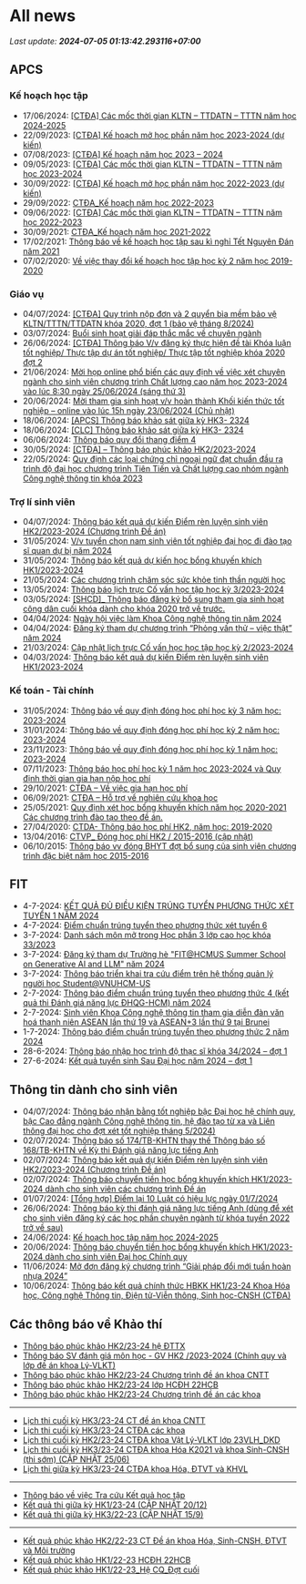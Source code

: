 # All news
_Last update: **2024-07-05 01:13:42.293116+07:00**_
## APCS
### Kế hoạch học tập
 - 17/06/2024: [[CTĐA] Các mốc thời gian KLTN – TTDATN – TTTN năm học 2024-2025](https://www.ctda.hcmus.edu.vn/vi/2024/06/ctda-cac-moc-thoi-gian-kltn-ttdatn-tttn-nam-hoc-2024-2025/)
 - 22/09/2023: [[CTĐA] Kế hoạch mở học phần năm học 2023-2024 (dự kiến)](https://www.ctda.hcmus.edu.vn/vi/2023/09/ctda-ke-hoach-mo-hoc-phan-nam-hoc-2023-2024-du-kien/)
 - 07/08/2023: [[CTĐA] Kế hoạch năm học 2023 – 2024](https://www.ctda.hcmus.edu.vn/vi/2023/08/ctda-ke-hoach-nam-hoc-2023-2024/)
 - 09/05/2023: [[CTĐA] Các mốc thời gian KLTN – TTDATN – TTTN năm học 2023-2024](https://www.ctda.hcmus.edu.vn/vi/2023/05/ctda-cac-moc-thoi-gian-kltn-ttdatn-tttn-nam-hoc-2023-2024/)
 - 30/09/2022: [[CTĐA] Kế hoạch mở học phần năm học 2022-2023 (dự kiến)](https://www.ctda.hcmus.edu.vn/vi/2022/09/ctda-ke-hoach-mo-hoc-phan-nam-hoc-2022-2023-du-kien/)
 - 29/09/2022: [CTĐA_Kế hoạch năm học 2022-2023](https://www.ctda.hcmus.edu.vn/vi/2022/09/ctda_ke-hoach-nam-hoc-2022-2023/)
 - 09/06/2022: [[CTĐA] Các mốc thời gian KLTN – TTDATN – TTTN năm học 2022-2023](https://www.ctda.hcmus.edu.vn/vi/2022/06/ctda-cac-moc-thoi-gian-kltn-ttdatn-tttn-nam-hoc-2022-2023/)
 - 30/09/2021: [CTĐA_Kế hoạch năm học 2021-2022](https://www.ctda.hcmus.edu.vn/vi/2021/09/ctda_ke-hoach-nam-hoc-2021-2022-2/)
 - 17/02/2021: [Thông báo về kế hoạch học tập sau kì nghỉ Tết Nguyên Đán năm 2021](https://www.ctda.hcmus.edu.vn/vi/2021/02/thong-bao-ve-ke-hoach-hoc-tap-sau-ki-nghi-tet-nguyen-dan-nam-2021/)
 - 07/02/2020: [Về việc thay đổi kế hoạch học tập học kỳ 2 năm học 2019-2020](https://www.ctda.hcmus.edu.vn/vi/2020/02/ve-viec-thay-doi-ke-hoach-hoc-tap-hoc-ky-2-nam-hoc-2019-2020/)

### Giáo vụ
 - 04/07/2024: [[CTĐA] Quy trình nộp đơn và 2 quyển bìa mềm bảo vệ KLTN/TTTN/TTDATN khóa 2020, đợt 1 (bảo vệ tháng 8/2024)](https://www.ctda.hcmus.edu.vn/vi/2024/07/ctda-quy-trinh-nop-don-va-2-quyen-bia-mem-bao-ve-kltn-tttn-ttdatn-khoa-2020-dot-1-bao-ve-thang-8-2024/)
 - 03/07/2024: [Buổi sinh hoạt giải đáp thắc mắc về chuyên ngành](https://www.ctda.hcmus.edu.vn/vi/2024/07/buoi-sinh-hoat-giai-dap-thac-mac-ve-chuyen-nganh/)
 - 26/06/2024: [[CTĐA] Thông báo V/v đăng ký thực hiện đề tài Khóa luận tốt nghiệp/ Thực tập dự án tốt nghiệp/ Thực tập tốt nghiệp khóa 2020 đợt 2](https://www.ctda.hcmus.edu.vn/vi/2024/06/ctda-thong-bao-v-v-dang-ky-thuc-hien-de-tai-khoa-luan-tot-nghiep-thuc-tap-du-an-tot-nghiep-thuc-tap-tot-nghiep-khoa-2020-dot-2/)
 - 21/06/2024: [Mời họp online phổ biến các quy định về việc xét chuyên ngành cho sinh viên chương trình Chất lượng cao năm học 2023-2024 vào lúc 8:30 ngày 25/06/2024 (sáng thứ 3)](https://www.ctda.hcmus.edu.vn/vi/2024/06/moi-hop-online-pho-bien-cac-quy-dinh-ve-viec-xet-chuyen-nganh-cho-sinh-vien-chuong-trinh-chat-luong-cao-nam-hoc-2023-2024-vao-luc-830-ngay-25-06-2024-sang-thu-3/)
 - 20/06/2024: [Mời tham gia sinh hoạt v/v hoàn thành Khối kiến thức tốt nghiệp – online vào lúc 15h ngày 23/06/2024 (Chủ nhật)](https://www.ctda.hcmus.edu.vn/vi/2024/06/moi-tham-gia-sinh-hoat-v-v-hoan-thanh-khoi-kien-thuc-tot-nghiep-online-vao-luc-15h-ngay-23-06-2024-chu-nhat/)
 - 18/06/2024: [[APCS] Thông báo khảo sát giữa kỳ HK3- 2324](https://www.ctda.hcmus.edu.vn/vi/2024/06/apcs-thong-bao-khao-sat-giua-ky-hk3-2324-2/)
 - 18/06/2024: [[CLC] Thông báo khảo sát giữa kỳ HK3- 2324](https://www.ctda.hcmus.edu.vn/vi/2024/06/apcs-thong-bao-khao-sat-giua-ky-hk3-2324/)
 - 06/06/2024: [Thông báo quy đổi thang điểm 4](https://www.ctda.hcmus.edu.vn/vi/2024/06/thong-bao-quy-doi-thang-diem-4/)
 - 30/05/2024: [[CTĐA] – Thông báo phúc khảo HK2/2023-2024](https://www.ctda.hcmus.edu.vn/vi/2024/05/ctda-thong-bao-phuc-khao-hk2-2023-2024/)
 - 22/05/2024: [Quy định các loại chứng chỉ ngoại ngữ đạt chuẩn đầu ra trình độ đại học chương trình Tiên Tiến và Chất lượng cao nhóm ngành Công nghệ thông tin khóa 2023](https://www.ctda.hcmus.edu.vn/vi/2024/05/quy-dinh-cac-loai-chung-chi-ngoai-ngu-dat-chuan-dau-ra-trinh-do-dai-hoc-chuong-trinh-tien-tien-va-chat-luong-cao-nhom-nganh-cong-nghe-thong-tin-khoa-2023/)

### Trợ lí sinh viên
 - 04/07/2024: [Thông báo kết quả dự kiến Điểm rèn luyện sinh viên HK2/2023-2024 (Chương trình Đề án)](https://www.ctda.hcmus.edu.vn/vi/2024/07/thong-bao-ket-qua-du-kien-diem-ren-luyen-sinh-vien-hk2-2023-2024-chuong-trinh-de-an/)
 - 31/05/2024: [V/v tuyển chọn nam sinh viên tốt nghiệp đại học đi đào tạo sĩ quan dự bị năm 2024](https://www.ctda.hcmus.edu.vn/vi/2024/05/v-v-tuyen-chon-nam-sinh-vien-tot-nghiep-dai-hoc-di-dao-tao-si-quan-du-bi-nam-2024/)
 - 31/05/2024: [Thông báo kết quả dự kiến học bổng khuyến khích HK1/2023-2024](https://www.ctda.hcmus.edu.vn/vi/2024/05/thong-bao-ket-qua-du-kien-hoc-bong-khuyen-khich-hk1-2023-2024/)
 - 21/05/2024: [Các chương trình chăm sóc sức khỏe tinh thần người học](https://www.ctda.hcmus.edu.vn/vi/2024/05/cac-chuong-trinh-cham-soc-suc-khoe-tinh-than-nguoi-hoc/)
 - 13/05/2024: [Thông báo lịch trực Cố vấn học tập học kỳ 3/2023-2024](https://www.ctda.hcmus.edu.vn/vi/2024/05/thong-bao-lich-truc-co-van-hoc-tap-hoc-ky-3-2023-2024/)
 - 03/05/2024: [[SHCD]_ Thông báo đăng ký bổ sung tham gia sinh hoạt công dân cuối khóa dành cho khóa 2020 trở về trước.](https://www.ctda.hcmus.edu.vn/vi/2024/05/shcd_-thong-bao-dang-ky-bo-sung-tham-gia-sinh-hoat-cong-dan-cuoi-khoa-danh-cho-khoa-2020-tro-ve-truoc/)
 - 04/04/2024: [Ngày hội việc làm Khoa Công nghệ thông tin năm 2024](https://www.ctda.hcmus.edu.vn/vi/2024/04/ngay-hoi-viec-lam-khoa-cong-nghe-thong-tin-nam-2024/)
 - 04/04/2024: [Đăng ký tham dự chương trình “Phỏng vấn thử – việc thật” năm 2024](https://www.ctda.hcmus.edu.vn/vi/2024/04/dang-ky-tham-du-chuong-trinh-phong-van-thu-viec-that-nam-2024/)
 - 21/03/2024: [Cập nhật lịch trực Cố vấn học học tập học kỳ 2/2023-2024](https://www.ctda.hcmus.edu.vn/vi/2024/03/cap-nhat-lich-truc-co-van-hoc-hoc-tap-hoc-ky-2-2023-2024/)
 - 04/03/2024: [Thông báo kết quả dự kiến Điểm rèn luyện sinh viên HK1/2023-2024](https://www.ctda.hcmus.edu.vn/vi/2024/03/thong-bao-ket-qua-du-kien-diem-ren-luyen-sinh-vien-hk1-2023-2024/)

### Kế toán - Tài chính
 - 31/05/2024: [Thông báo về quy định đóng học phí học kỳ 3 năm học: 2023-2024](https://www.ctda.hcmus.edu.vn/vi/2024/05/thong-bao-ve-quy-dinh-dong-hoc-phi-hoc-ky-3-nam-hoc-2023-2024/)
 - 31/01/2024: [Thông báo về quy định đóng học phí học kỳ 2 năm học: 2023-2024](https://www.ctda.hcmus.edu.vn/vi/2024/01/thong-bao-ve-quy-dinh-dong-hoc-phi-hoc-ky-2-nam-hoc-2023-2024/)
 - 23/11/2023: [Thông báo về quy định đóng học phí học kỳ 1 năm học: 2023-2024](https://www.ctda.hcmus.edu.vn/vi/2023/11/thong-bao-ve-quy-dinh-dong-hoc-phi-hoc-ky-1-nam-hoc-2023-2024/)
 - 07/11/2023: [Thông báo học phí học kỳ 1 năm học 2023-2024 và Quy định thời gian gia hạn nộp học phí](https://www.ctda.hcmus.edu.vn/vi/2023/11/thong-bao-hoc-phi-hoc-ky-1-nam-hoc-2023-2024-va-quy-dinh-thoi-gian-gia-han-nop-hoc-phi/)
 - 29/10/2021: [CTĐA – Về việc gia hạn học phí](https://www.ctda.hcmus.edu.vn/vi/2021/10/ctda-ve-viec-gia-han-hoc-phi/)
 - 06/09/2021: [CTĐA – Hỗ trợ về nghiên cứu khoa học](https://www.ctda.hcmus.edu.vn/vi/2021/09/ctda-ho-tro-ve-nghien-cuu-khoa-hoc/)
 - 25/05/2021: [Quy định xét học bổng khuyến khích năm học 2020-2021 Các chương trình đào tạo theo đề án.](https://www.ctda.hcmus.edu.vn/vi/2021/05/quy-dinh-xet-hoc-bong-khuyen-khich-nam-hoc-2020-2021-cac-chuong-trinh-dao-tao-theo-de-an/)
 - 27/04/2020: [CTDA- Thông báo học phí HK2, năm học: 2019-2020](https://www.ctda.hcmus.edu.vn/vi/2020/04/ctda-thong-bao-hoc-phi-hk2-nam-hoc-2019-2020/)
 - 13/04/2016: [CTVP_ Đóng học phí HK2 / 2015-2016 (cập nhật)](https://www.ctda.hcmus.edu.vn/vi/2016/04/ctvp_-dong-hoc-phi-hk2-2015-2016/)
 - 06/10/2015: [Thông báo vv đóng BHYT đợt bổ sung của sinh viên chương trình đặc biệt năm học 2015-2016](https://www.ctda.hcmus.edu.vn/vi/2015/10/thong-bao-vv-dong-bhyt-dot-bo-sung/)

## FIT
 - 4-7-2024: [KẾT QUẢ ĐỦ ĐIỀU KIỆN TRÚNG TUYỂN PHƯƠNG THỨC XÉT TUYỂN 1 NĂM 2024](https://www.fit.hcmus.edu.vn/vn/Default.aspx?tabid=292&newsid=16273)
 - 4-7-2024: [Điểm chuẩn trúng tuyển theo phương thức xét tuyển 6](https://www.fit.hcmus.edu.vn/vn/Default.aspx?tabid=292&newsid=16272)
 - 3-7-2024: [Danh sách môn mở trong Học phần 3 lớp cao học khóa 33/2023](https://www.fit.hcmus.edu.vn/vn/Default.aspx?tabid=292&newsid=16270)
 - 3-7-2024: [Đăng ký tham dự Trường hè "FIT@HCMUS Summer School on Generative AI and LLM" năm 2024](https://www.fit.hcmus.edu.vn/vn/Default.aspx?tabid=292&newsid=16269)
 - 3-7-2024: [Thông báo triển khai tra cứu điểm trên hệ thống quản lý người học Student@VNUHCM-US](https://www.fit.hcmus.edu.vn/vn/Default.aspx?tabid=292&newsid=16268)
 - 2-7-2024: [Thông báo điểm chuẩn trúng tuyển theo phương thức 4 (kết quả thi Đánh giá năng lực ĐHQG-HCM) năm 2024](https://www.fit.hcmus.edu.vn/vn/Default.aspx?tabid=292&newsid=16267)
 - 2-7-2024: [Sinh viên Khoa Công nghệ thông tin tham gia diễn đàn văn hoá thanh niên ASEAN lần thứ 19 và ASEAN+3 lần thứ 9 tại Brunei](https://www.fit.hcmus.edu.vn/vn/Default.aspx?tabid=292&newsid=16266)
 - 1-7-2024: [Thông báo điểm chuẩn trúng tuyển theo phương thức 2 năm 2024](https://www.fit.hcmus.edu.vn/vn/Default.aspx?tabid=292&newsid=16265)
 - 28-6-2024: [Thông báo nhập học trình độ thạc sĩ khóa 34/2024 – đợt 1](https://www.fit.hcmus.edu.vn/vn/Default.aspx?tabid=292&newsid=16263)
 - 27-6-2024: [Kết quả tuyển sinh Sau Đại học năm 2024 – đợt 1](https://www.fit.hcmus.edu.vn/vn/Default.aspx?tabid=292&newsid=16262)

## Thông tin dành cho sinh viên
- 04/07/2024: [Thông báo nhận bằng tốt nghiệp bậc Đại học hệ chính quy, bậc Cao đẳng ngành  Công nghệ thông tin, hệ đào tạo từ xa và Liên thông đại học cho đợt xét tốt nghiệp tháng 5/2024)](https://hcmus.edu.vn/thong-bao-nhan-bang-tot-nghiep-bac-dai-hoc-he-chinh-quy-bac-cao-dang-nganh-cong-nghe-thong-tin-he-dao-tao-tu-xa-va-lien-thong-dai-hoc-cho-dot-xet-tot-nghiep-thang-5-2024/)
- 02/07/2024: [Thông báo số 174/TB-KHTN thay thế Thông báo số 168/TB-KHTN về Kỳ thi Đánh giá năng lực tiếng Anh](https://hcmus.edu.vn/thong-bao-so-174-tb-khtn-v-v-thay-the-thong-bao-so-168-tb-khtn-ve-ky-thi-danh-gia-nang-luc-tieng-anh/)
- 02/07/2024: [Thông báo kết quả dự kiến Điểm rèn luyện sinh viên HK2/2023-2024 (Chương trình Đề án)](https://hcmus.edu.vn/thong-bao-ket-qua-du-kien-diem-ren-luyen-sinh-vien-hk2-2023-2024-chuong-trinh-de-an/)
- 02/07/2024: [Thông báo chuyển tiền học bổng khuyến khích HK1/2023-2024 dành cho sinh viên các chương trình Đề án](https://hcmus.edu.vn/thong-bao-chuyen-tien-hoc-bong-khuyen-khich-hk1-2023-2024-danh-cho-sinh-vien-cac-chuong-trinh-de-an/)
- 01/07/2024: [[Tổng hợp] Điểm lại 10 Luật có hiệu lực ngày 01/7/2024](https://hcmus.edu.vn/tong-hop-diem-lai-10-luat-co-hieu-luc-ngay-01-7-2024/)
- 26/06/2024: [Thông báo kỳ thi đánh giá năng lực tiếng Anh (dùng để xét cho sinh viên đăng ký các học phần chuyên ngành từ khóa tuyển 2022 trở về sau)](https://hcmus.edu.vn/thong-bao-ky-thi-danh-gia-nang-luc-tieng-anh-dung-de-xet-cho-sinh-vien-dang-ky-cac-hoc-phan-chuyen-nganh-tu-khoa-tuyen-2022-tro-ve-sau/)
- 24/06/2024: [Kế hoạch học tập năm học 2024-2025](https://hcmus.edu.vn/ke-hoahjc-hoc-tap-nam-hoc-2024-2025/)
- 20/06/2024: [Thông báo chuyển tiền học bổng khuyến khích HK1/2023-2024 dành cho sinh viên Đại học Chính quy](https://hcmus.edu.vn/thong-bao-chuyen-tien-hoc-bong-khuyen-khich-hk1-2023-2024-danh-cho-sinh-vien-dai-hoc-chinh-quy/)
- 11/06/2024: [Mở đơn đăng ký chương trình “Giải pháp đổi mới tuần hoàn nhựa 2024”](https://hcmus.edu.vn/mo-don-dang-ky-chuong-trinh-giai-phap-doi-moi-tuan-hoan-nhua-2024/)
- 10/06/2024: [Thông báo kết quả chính thức HBKK HK1/23-24 Khoa Hóa học, Công nghệ Thông tin, Điện tử-Viễn thông, Sinh học-CNSH (CTĐA)](https://hcmus.edu.vn/thong-bao-ket-qua-chinh-thuc-hbkk-hk1-23-24-khoa-hoa-hoc-moi-truong-dien-tu-vien-thong-sinh-hoc-cnsh-ctda/)

## Các thông báo về Khảo thí
 - [Thông báo phúc khảo HK2/23-24 hệ ĐTTX](http://ktdbcl.hcmus.edu.vn/index.php/thong-bao/824-thong-bao-phuc-hk2-23-24-h-dttx)
 - [Thông báo SV đánh giá môn học - GV HK2 /2023-2024 (Chính quy và lớp đề án khoa Lý-VLKT)](http://ktdbcl.hcmus.edu.vn/index.php/thong-bao/823-thong-bao-sv-danh-gia-mon-h-c-gv-hk2-2023-2024-chinh-quy-va-l-p-d-an-khoa-ly-vlkt)
 - [Thông báo phúc khảo HK2/23-24 Chương trình đề án khoa CNTT](http://ktdbcl.hcmus.edu.vn/index.php/thong-bao/819-thong-bao-phuc-kh-o-hk2-23-24-chuong-trinh-d-an-khoa-cntt)
 - [Thông báo phúc khảo HK2/23-24 lớp HCĐH 22HCB](http://ktdbcl.hcmus.edu.vn/index.php/thong-bao/818-thong-bao-phuc-kh-o-hk2-23-24-l-p-hcdh-22hcb)
 - [Thông báo phúc khảo HK2/23-24 Chương trình đề án các khoa](http://ktdbcl.hcmus.edu.vn/index.php/thong-bao/817-thong-bao-phuc-kh-o-hk2-23-24-chuong-trinh-d-an-cac-khoa)

***

 - [Lịch thi cuối kỳ HK3/23-24 CT đề án khoa CNTT](http://ktdbcl.hcmus.edu.vn/index.php/cong-tac-kh-o-thi/l-ch-thi-h-c-ky/826-l-ch-thi-cu-i-ky-hk3-23-24-ct-d-an-khoa-cntt)
 - [Lịch thi cuối kỳ HK3/23-24 CTĐA các khoa](http://ktdbcl.hcmus.edu.vn/index.php/cong-tac-kh-o-thi/l-ch-thi-h-c-ky/825-l-ch-thi-cu-i-ky-hk3-23-24-ctda-cac-khoa)
 - [Lịch thi cuối kỳ HK2/23-24 CTĐA khoa Vật Lý-VLKT lớp 23VLH_DKD](http://ktdbcl.hcmus.edu.vn/index.php/cong-tac-kh-o-thi/l-ch-thi-h-c-ky/822-l-ch-thi-cu-i-ky-hk2-23-24-ctda-khoa-v-t-ly-vlkt-l-p-23vlh-dkd)
 - [Lịch thi cuối kỳ HK3/23-24 CTĐA khoa Hóa K2021 và khoa Sinh-CNSH (thi sớm) (CẬP NHẬT 25/06)](http://ktdbcl.hcmus.edu.vn/index.php/cong-tac-kh-o-thi/l-ch-thi-h-c-ky/821-l-ch-thi-cu-i-ky-hk3-23-24-ctda-khoa-hoa-k2021-va-khoa-sinh-cnsh-thi-s-m)
 - [Lịch thi giữa kỳ HK3/23-24 CTĐA khoa Hóa, ĐTVT và KHVL](http://ktdbcl.hcmus.edu.vn/index.php/cong-tac-kh-o-thi/l-ch-thi-h-c-ky/820-l-ch-thi-gi-a-ky-hk3-23-24-ctda-khoa-hoa-dtvt-va-khvl)

***

 - [Thông báo về việc Tra cứu Kết quả học tập](http://ktdbcl.hcmus.edu.vn/index.php/cong-tac-kh-o-thi/k-t-qu-thi-h-c-ky/798-thong-bao-v-vi-c-tra-c-u-k-t-qu-h-c-t-p)
 - [Kết quả thi giữa kỳ HK1/23-24 (CẬP NHẬT 20/12)](http://ktdbcl.hcmus.edu.vn/index.php/cong-tac-kh-o-thi/k-t-qu-thi-h-c-ky/778-k-t-qu-thi-gi-a-ky-hk1-23-24)
 - [Kết quả thi giữa kỳ HK3/22-23 (CẬP NHẬT 15/9)](http://ktdbcl.hcmus.edu.vn/index.php/cong-tac-kh-o-thi/k-t-qu-thi-h-c-ky/714-k-t-qu-thi-gi-a-ky-hk3-22-23-clc)

***

 - [Kết quả phúc khảo HK2/22-23 CT Đề án khoa Hóa, Sinh-CNSH, ĐTVT và Môi trường](http://ktdbcl.hcmus.edu.vn/index.php/cong-tac-kh-o-thi/k-t-qu-phuc-tra/726-k-t-qu-phuc-kh-o-hk2-22-23-ct-d-an-khoa-hoa-sinh-cnsh-dtvt-va-moi-tru-ng)
 - [Kết quả phúc khảo HK1/22-23 HCĐH 22HCB](http://ktdbcl.hcmus.edu.vn/index.php/cong-tac-kh-o-thi/k-t-qu-phuc-tra/723-k-t-qu-phuc-kh-o-hk1-22-23-hcdh-22hcb)
 - [Kết quả phúc khảo HK1/22-23_Hệ CQ_Đợt cuối](http://ktdbcl.hcmus.edu.vn/index.php/cong-tac-kh-o-thi/k-t-qu-phuc-tra/691-k-t-qu-phuc-kh-o-hk1-22-23-h-cq-d-t-cu-i)
